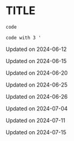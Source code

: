 # TITLE

`code`

```code with 3 '```

 


Updated on 2024-06-12

Updated on 2024-06-15

Updated on 2024-06-20

Updated on 2024-06-25

Updated on 2024-06-26

Updated on 2024-07-04

Updated on 2024-07-11

Updated on 2024-07-15